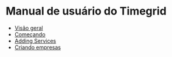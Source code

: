 # Manual de usuário do Timegrid

  * [Visão geral](README)
  * [Começando](comecando)
  * [Adding Services](adicionando-servicos)
  * [Criando empresas](criando-empresas)

